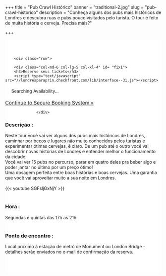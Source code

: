 ﻿+++
title = "Pub Crawl Histórico"
banner = "traditional-2.jpg"
slug = "pub-crawl-historico"
description = "Conheça alguns dos pubs mais históricos de Londres e descubra ruas e pubs pouco visitados pelo turista. O tour é feito de muita história e cerveja. Precisa mais?"

+++

<section class="mbr-section" id="msg-box5-1w" style="background-color: rgb(255, 255, 255); padding-top: 40px; padding-bottom: 40px;">
    <div class="container">

        <div class="row">

        <div class="col-md-6 col-lg-5 col-xl-4" id= "fix1">
        <h3>Reserve seus tickets</h3>
        <script type="text/javascript" src="//londresparaprin.checkfront.com/lib/interface--31.js"></script>
<!-- CHECKFRONT BOOKING PLUGIN v23-->
<div id="CHECKFRONT_WIDGET_01"><p id="CHECKFRONT_LOADER" style="background: url('//londresparaprin.checkfront.com/images/loader.gif') left center no-repeat; padding: 5px 5px 5px 20px">Searching Availability...</p></div>
<script>
new DROPLET.Widget ({
host: 'londresparaprin.checkfront.com',
target: 'CHECKFRONT_WIDGET_01',
item_id: '2,9,8,24',
category_id: '2',
partner_id: '7',
provider: 'droplet'
}).render();
</script>
<noscript><a href="https://londresparaprin.checkfront.com/reserve/" style="font-size: 16px">Continue to Secure Booking System &raquo;</a></noscript>





                  </div>
<div class="col-md-6 col-lg-7 col-xl-8"><h3 class="mbr-section-title display-2">Descrição :</h3>

Neste tour você vai ver alguns dos pubs mais históricos de Londres, caminhar por becos e lugares não muito conhecidos pelos turistas e experimentar ótimas cervejas, é claro. De um pub até o outro você vai descobrir novas histórias de Londres e entender melhor o funcionamento da cidade.<br>
Você vai ver 15 pubs no percurso, parar em quatro deles pra beber algo e poder jantar no último por um preço ótimo!<br>
Uma dosagem perfeita entre boas histórias e boas cervejas. Uma garantia que você vai aproveitar muito a sua noite em Londres.<br><br>
{{< youtube SGFsljGxNjY >}}
<br>
<br>
<h3 class="mbr-section-title display-2">Hora :</h3>
Segundas e quintas das 17h as 21h
<br>
<br>

<h3 class="mbr-section-title display-2">Ponto de encontro :</h3>
Local próximo à estação de metrô de Monument ou London Bridge - detalhes serão enviados no e-mail de confirmação da reserva.
<br>
<br>


</section>
